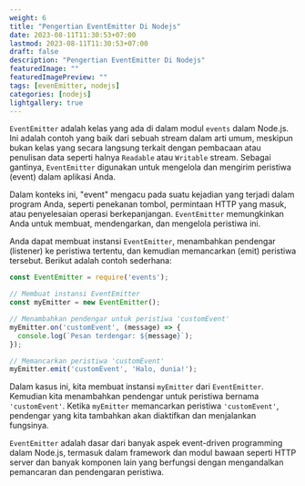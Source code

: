 ```yaml
---
weight: 6
title: "Pengertian EventEmitter Di Nodejs"
date: 2023-08-11T11:30:53+07:00
lastmod: 2023-08-11T11:30:53+07:00
draft: false
description: "Pengertian EventEmitter Di Nodejs"
featuredImage: ""
featuredImagePreview: ""
tags: [evenEmitter, nodejs]
categories: [nodejs]
lightgallery: true
---
```


`EventEmitter` adalah kelas yang ada di dalam modul `events` dalam Node.js. Ini adalah contoh yang baik dari sebuah stream dalam arti umum, meskipun bukan kelas yang secara langsung terkait dengan pembacaan atau penulisan data seperti halnya `Readable` atau `Writable` stream. Sebagai gantinya, `EventEmitter` digunakan untuk mengelola dan mengirim peristiwa (event) dalam aplikasi Anda.

Dalam konteks ini, "event" mengacu pada suatu kejadian yang terjadi dalam program Anda, seperti penekanan tombol, permintaan HTTP yang masuk, atau penyelesaian operasi berkepanjangan. `EventEmitter` memungkinkan Anda untuk membuat, mendengarkan, dan mengelola peristiwa ini.

Anda dapat membuat instansi `EventEmitter`, menambahkan pendengar (listener) ke peristiwa tertentu, dan kemudian memancarkan (emit) peristiwa tersebut. Berikut adalah contoh sederhana:

```javascript
const EventEmitter = require('events');

// Membuat instansi EventEmitter
const myEmitter = new EventEmitter();

// Menambahkan pendengar untuk peristiwa 'customEvent'
myEmitter.on('customEvent', (message) => {
  console.log(`Pesan terdengar: ${message}`);
});

// Memancarkan peristiwa 'customEvent'
myEmitter.emit('customEvent', 'Halo, dunia!');
```

Dalam kasus ini, kita membuat instansi `myEmitter` dari `EventEmitter`. Kemudian kita menambahkan pendengar untuk peristiwa bernama `'customEvent'`. Ketika `myEmitter` memancarkan peristiwa `'customEvent'`, pendengar yang kita tambahkan akan diaktifkan dan menjalankan fungsinya.

`EventEmitter` adalah dasar dari banyak aspek event-driven programming dalam Node.js, termasuk dalam framework dan modul bawaan seperti HTTP server dan banyak komponen lain yang berfungsi dengan mengandalkan pemancaran dan pendengaran peristiwa.  
